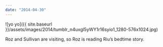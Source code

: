 ```yaml
---
date: "2014-04-30"
---
```


![yo yo]({{ site.baseurl }}/assets/images/2014/tumblr_n4uxgl5yWY1r16syio1_1280-576x1024.jpg)

Roz and Sullivan are visiting, so Roz is reading Riu’s bedtime story.

